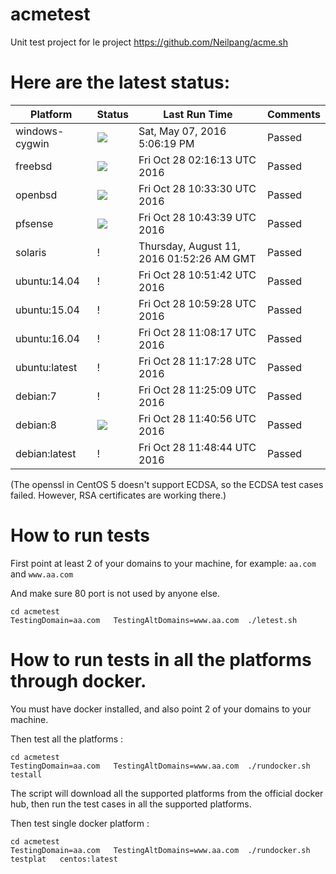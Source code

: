 # acmetest
Unit test project for le project https://github.com/Neilpang/acme.sh



# Here are the latest status:

| Platform | Status| Last Run Time| Comments|
-----------|-------|--------------|---------|
|windows-cygwin| ![](https://cdn.rawgit.com/Neilpang/letest/master/status/windows-cygwin.svg?1462640779)| Sat, May 07, 2016  5:06:19 PM| Passed |
|freebsd| ![](https://cdn.rawgit.com/Neilpang/letest/master/status/freebsd.svg?1477620973)| Fri Oct 28 02:16:13 UTC 2016| Passed |
|openbsd| ![](https://cdn.rawgit.com/Neilpang/letest/master/status/openbsd.svg?1477650810)| Fri Oct 28 10:33:30 UTC 2016| Passed |
|pfsense| ![](https://cdn.rawgit.com/Neilpang/letest/master/status/pfsense.svg?1477651419)| Fri Oct 28 10:43:39 UTC 2016| Passed |
|solaris| \![](https://cdn.rawgit.com/Neilpang/letest/master/status/solaris.svg?1470880346)| Thursday, August 11, 2016 01:52:26 AM GMT| Passed |
|ubuntu:14.04| \![](https://cdn.rawgit.com/Neilpang/letest/master/status/ubuntu-14.04.svg?1477651902)| Fri Oct 28 10:51:42 UTC 2016| Passed |
|ubuntu:15.04| \![](https://cdn.rawgit.com/Neilpang/letest/master/status/ubuntu-15.04.svg?1477652368)| Fri Oct 28 10:59:28 UTC 2016| Passed |
|ubuntu:16.04| \![](https://cdn.rawgit.com/Neilpang/letest/master/status/ubuntu-16.04.svg?1477652897)| Fri Oct 28 11:08:17 UTC 2016| Passed |
|ubuntu:latest| \![](https://cdn.rawgit.com/Neilpang/letest/master/status/ubuntu-latest.svg?1477653448)| Fri Oct 28 11:17:28 UTC 2016| Passed |
|debian:7| \![](https://cdn.rawgit.com/Neilpang/letest/master/status/debian-7.svg?1477653909)| Fri Oct 28 11:25:09 UTC 2016| Passed |
|debian:8| ![](https://cdn.rawgit.com/Neilpang/letest/master/status/debian-8.svg?1477654856)| Fri Oct 28 11:40:56 UTC 2016| Passed |
|debian:latest| \![](https://cdn.rawgit.com/Neilpang/letest/master/status/debian-latest.svg?1477655324)| Fri Oct 28 11:48:44 UTC 2016| Passed |
(The openssl in CentOS 5 doesn't support ECDSA, so the ECDSA test cases failed. However, RSA certificates are working there.)

# How to run tests

First point at least 2 of your domains to your machine, 
for example: `aa.com` and `www.aa.com`

And make sure 80 port is not used by anyone else.

```
cd acmetest
TestingDomain=aa.com   TestingAltDomains=www.aa.com  ./letest.sh
```

# How to run tests in all the platforms through docker.

You must have docker installed, and also point 2 of your domains to your machine.

Then test all the platforms :

```
cd acmetest
TestingDomain=aa.com   TestingAltDomains=www.aa.com  ./rundocker.sh  testall
```

The script will download all the supported platforms from the official docker hub, then run the test cases in all the supported platforms.

Then test single docker platform :

```
cd acmetest
TestingDomain=aa.com   TestingAltDomains=www.aa.com  ./rundocker.sh  testplat   centos:latest
```









